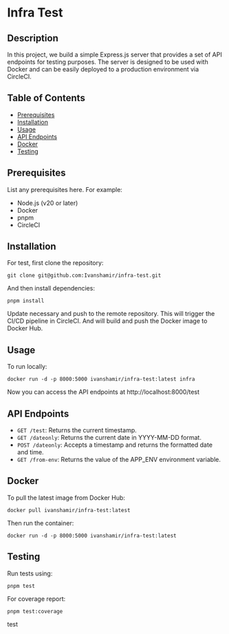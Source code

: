 # Infra Test

## Description
In this project, we build a simple Express.js server that provides a set of API endpoints for testing purposes. The server is designed to be used with Docker and can be easily deployed to a production environment via CircleCI.

## Table of Contents
- [Prerequisites](#prerequisites)
- [Installation](#installation)
- [Usage](#usage)
- [API Endpoints](#api-endpoints)
- [Docker](#docker)
- [Testing](#testing)

## Prerequisites
List any prerequisites here. For example:
- Node.js (v20 or later)
- Docker
- pnpm
- CircleCI

## Installation

For test, first clone the repository:
```shell
git clone git@github.com:Ivanshamir/infra-test.git
```
And then install dependencies:
```shell
pnpm install    
```
Update necessary and push to the remote repository. This will trigger the CI/CD pipeline in CircleCI. And will build and push the Docker image to Docker Hub.

## Usage
To run locally:
```shell
docker run -d -p 8000:5000 ivanshamir/infra-test:latest infra
```
Now you can access the API endpoints at http://localhost:8000/test

## API Endpoints

- `GET /test`: Returns the current timestamp.
- `GET /dateonly`: Returns the current date in YYYY-MM-DD format.
- `POST /dateonly`: Accepts a timestamp and returns the formatted date and time.
- `GET /from-env`: Returns the value of the APP_ENV environment variable.

## Docker

To pull the latest image from Docker Hub:
```shell
docker pull ivanshamir/infra-test:latest
```
Then run the container:
```shell
docker run -d -p 8000:5000 ivanshamir/infra-test:latest
```
## Testing

Run tests using:
```shell
pnpm test
```
For coverage report:
```shell
pnpm test:coverage
```
test